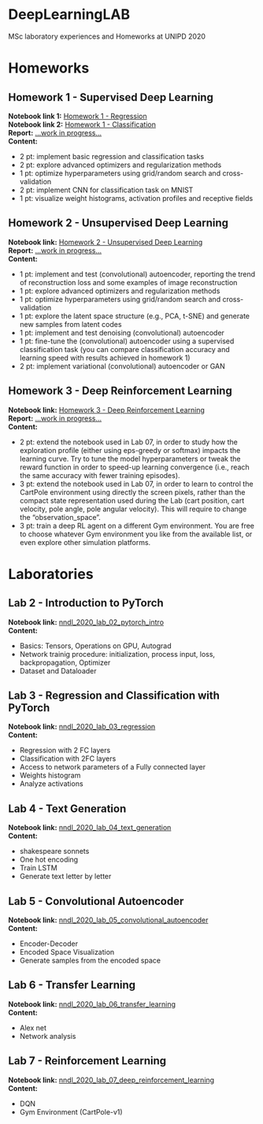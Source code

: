 # DeepLearningLAB
MSc laboratory experiences and Homeworks at UNIPD 2020

# Homeworks

## Homework 1 - Supervised Deep Learning
**Notebook link 1:** [Homework 1 - Regression](https://github.com/ivaste/DeepLearningLAB/blob/main/Homework%201/HW1_IvancichStefano_1227846_Regression.ipynb)  
**Notebook link 2:** [Homework 1 - Classification](https://github.com/ivaste/DeepLearningLAB/blob/main/Homework%201/HW1_IvancichStefano_1227846_Classification.ipynb)  
**Report:** [...work in progress...]()  
**Content:**
 - 2 pt: implement basic regression and classification tasks
 - 2 pt: explore advanced optimizers and regularization methods
 - 1 pt: optimize hyperparameters using grid/random search and cross-validation
 - 2 pt: implement CNN for classification task on MNIST
 - 1 pt: visualize weight histograms, activation profiles and receptive fields

## Homework 2 - Unsupervised Deep Learning
**Notebook link:** [Homework 2 - Unsupervised Deep Learning](https://github.com/ivaste/DeepLearningLAB/blob/main/Homework%202/HW2_IvancichStefano_1227846.ipynb)  
**Report:** [...work in progress...]()  
**Content:**
 - 1 pt: implement and test (convolutional) autoencoder, reporting the trend of reconstruction loss and some examples of image reconstruction
 - 1 pt: explore advanced optimizers and regularization methods
 - 1 pt: optimize hyperparameters using grid/random search and cross-validation
 - 1 pt: explore the latent space structure (e.g., PCA, t-SNE) and generate new samples from latent codes
 - 1 pt: implement and test denoising (convolutional) autoencoder
 - 1 pt: fine-tune the (convolutional) autoencoder using a supervised classification task (you can compare classification accuracy and learning speed with results achieved in homework 1)
 - 2 pt: implement variational (convolutional) autoencoder or GAN

## Homework 3 - Deep Reinforcement Learning
**Notebook link:** [Homework 3 - Deep Reinforcement Learning](https://github.com/ivaste/DeepLearningLAB/blob/main/Homework%203/HW3_IvancichStefano_1227846.ipynb)  
**Report:** [...work in progress...]()  
**Content:**
 - 2 pt: extend the notebook used in Lab 07, in order to study how the exploration profile (either using eps-greedy or softmax) impacts the learning curve. Try to tune the model hyperparameters or tweak the reward function in order to speed-up learning convergence (i.e., reach the same accuracy with fewer training episodes).
 - 3 pt: extend the notebook used in Lab 07, in order to learn to control the CartPole environment using directly the screen pixels, rather than the compact state representation used during the Lab (cart position, cart velocity, pole angle, pole angular velocity). This will require to change the “observation_space”.
 - 3 pt: train a deep RL agent on a different Gym environment. You are free to choose whatever Gym environment you like from the available list, or even explore other simulation platforms.


# Laboratories

## Lab 2 - Introduction to PyTorch
**Notebook link:** [nndl_2020_lab_02_pytorch_intro](https://github.com/ivaste/DeepLearningLAB/blob/main/Lab%2002/nndl_2020_lab_02_pytorch_intro.ipynb)  
**Content:**
 - Basics: Tensors, Operations on GPU, Autograd
 - Network trainig procedure: initialization, process input, loss, backpropagation, Optimizer
 - Dataset and Dataloader
 
## Lab 3 - Regression and Classification with PyTorch
**Notebook link:** [nndl_2020_lab_03_regression](https://github.com/ivaste/DeepLearningLAB/blob/main/Lab%2003/nndl_2020_lab_03_regression.ipynb)  
**Content:**
 - Regression with 2 FC layers
 - Classification with 2FC layers
 - Access to network parameters of a Fully connected layer
 - Weights histogram
 - Analyze activations
 
## Lab 4 - Text Generation
**Notebook link:** [nndl_2020_lab_04_text_generation](https://github.com/ivaste/DeepLearningLAB/blob/main/Lab%2004/nndl_2020_lab_04_text_generation.ipynb)  
**Content:**
 - shakespeare sonnets
 - One hot encoding
 - Train LSTM
 - Generate text letter by letter
 
 ## Lab 5 - Convolutional Autoencoder
 **Notebook link:** [nndl_2020_lab_05_convolutional_autoencoder](https://github.com/ivaste/DeepLearningLAB/blob/main/Lab%2005/nndl_2020_lab_05_convolutional_autoencoder_with_solutions.ipynb)  
 **Content:**
 - Encoder-Decoder
 - Encoded Space Visualization
 - Generate samples from the encoded space 
 
 ## Lab 6 - Transfer Learning
 **Notebook link:** [nndl_2020_lab_06_transfer_learning](https://github.com/ivaste/DeepLearningLAB/blob/main/Lab%2006/nndl_2020_lab_06_transfer_learning_with_solutions.ipynb)  
 **Content:**
 - Alex net
 - Network analysis
 
 ## Lab 7 - Reinforcement Learning
 **Notebook link:** [nndl_2020_lab_07_deep_reinforcement_learning](https://github.com/ivaste/DeepLearningLAB/blob/main/Lab%2007/nndl_2020_lab_07_deep_reinforcement_learning_with_solutions.ipynb)  
 **Content:**
  - DQN
  - Gym Environment (CartPole-v1)

